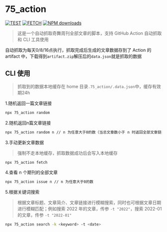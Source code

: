 # 75_action

[![TEST](https://github.com/JohnieXu/75_action/actions/workflows/run.yml/badge.svg)](https://github.com/JohnieXu/75_action/actions/workflows/run.yml)
[![FETCH](https://github.com/JohnieXu/75_action/actions/workflows/fetch.yml/badge.svg)](https://github.com/JohnieXu/75_action/actions/workflows/fetch.yml)
[![NPM downloads](https://img.shields.io/npm/dm/75_action)](https://www.npmjs.com/package/75_action)

> 这是一个自动抓取奇舞周刊全部文章的脚本，支持 GitHub Action 自动抓取和 CLI 工具使用

自动抓取为每天0/8/16点执行，抓取完成后生成的文章数据存到了 Action 的 artifact 中，下载得到`artifact.zip`解压后的`data.json`就是抓取的数据

## CLI 使用

> 抓取到的数据本地缓存在 home 目录`.75_action/.data.json`中，缓存有效期24h

1.随机返回一篇文章链接

```bash
npx 75_action random
```

2.随机返回n篇文章链接

```bash
npx 75_action random n // n 为任意大于0的数（当总文章数小于 n 时返回全部文章链接）
```

3.手动更新文章数据

> 强制不走本地缓存，抓取数据成功后会写入本地缓存

```bash
npx 75_action fetch
```

4.查看 n 个期刊的全部文章

```bash
npx 75_action issue n // n 为任意大于0的数
```

5.根据关键词搜索

> 根据文章标题、文章简介、文章链接进行模糊搜索，同时也可根据文章日期进行模糊匹配；例如搜索 2022 年的文章，传参 `-t "2022"`，搜索 2022-01 的文章，传参 `-t "2022-01"`

```bash
npx 75_action search -k <keyword> -t <date>
```
